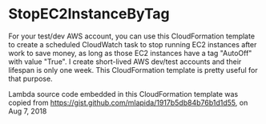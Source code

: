 # StopEC2InstanceByTag
For your test/dev AWS account, you can use this CloudFormation template to create a scheduled CloudWatch task to stop running EC2 instances after work to save money, as long as those EC2 instances have a tag "AutoOff" with value "True". I create short-lived AWS dev/test accounts and their lifespan is only one week. This CloudFormation template is pretty useful for that purpose.

Lambda source code embedded in this CloudFormation template was copied from https://gist.github.com/mlapida/1917b5db84b76b1d1d55, on Aug 7, 2018
